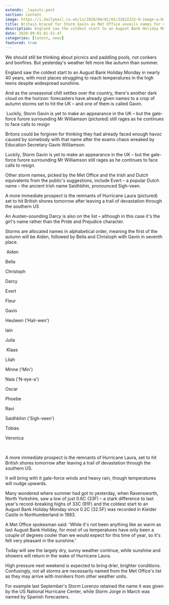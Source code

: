 ```yaml
---
extends: _layouts.post
section: content
image: https://i.dailymail.co.uk/1s/2020/09/01/01/32622322-0-image-a-84_1598920151541.jpg 
title: Britain braced for Storm Gavin as Met Office unveils names for upcoming extreme weather 
description: England saw the coldest start to an August Bank Holiday Monday in nearly 40 years, with most places struggling to reach temperatures in the high teens despite widespread sunshine. 
date: 2020-09-01-01-51-47 
categories: [latest, news] 
featured: true 
--- 
```

We should still be thinking about picnics and paddling pools, not conkers and bonfires. But yesterday's weather felt more like autumn than summer.

England saw the coldest start to an August Bank Holiday Monday in nearly 40 years, with most places struggling to reach temperatures in the high teens despite widespread sunshine.

And as the unseasonal chill settles over the country, there's another dark cloud on the horizon: forecasters have already given names to a crop of autumn storms set to hit the UK – and one of them is called Gavin.

 Luckily, Storm Gavin is yet to make an appearance in the UK – but the gale-force furore surrounding Mr Williamson (pictured) still rages as he continues to face calls to resign

Britons could be forgiven for thinking they had already faced enough havoc caused by somebody with that name after the exams chaos wreaked by Education Secretary Gavin Williamson.

Luckily, Storm Gavin is yet to make an appearance in the UK – but the gale-force furore surrounding Mr Williamson still rages as he continues to face calls to resign.

Other storm names, picked by the Met Office and the Irish and Dutch equivalents from the public's suggestions, include Evert – a popular Dutch name – the ancient Irish name Saidhbhín, pronounced Sigh-veen. 

A more immediate prospect is the remnants of Hurricane Laura (pictured) set to hit British shores tomorrow after leaving a trail of devastation through the southern US 

An Austen-sounding Darcy is also on the list – although in this case it's the girl's name rather than the Pride and Prejudice character.

Storms are allocated names in alphabetical order, meaning the first of the autumn will be Aiden, followed by Bella and Christoph with Gavin in seventh place.

 Aiden

Bella

Christoph

Darcy

Evert

Fleur

Gavin

Heulwen ('Hail-wen')

Iain

Julia 

 Klaas

Lilah

Minne ('Min')

Naia ('N-eye-a')

Oscar

Phoebe

Ravi

Saidhbhin ('Sigh-veen')

Tobias

Veronica 

 

A more immediate prospect is the remnants of Hurricane Laura, set to hit British shores tomorrow after leaving a trail of devastation through the southern US. 

It will bring with it gale-force winds and heavy rain, though temperatures will nudge upwards.

Many wondered where summer had got to yesterday, when Ravensworth, North Yorkshire, saw a low of just 0.6C (33F) – a stark difference to last year's record-breaking highs of 33C (91F) and the coldest start to an August Bank Holiday Monday since 0.2C (32.5F) was recorded in Kielder Castle in Northumberland in 1983.

A Met Office spokesman said: 'While it's not been anything like as warm as last August Bank Holiday, for most of us temperatures have only been a couple of degrees cooler than we would expect for this time of year, so it's felt very pleasant in the sunshine.'

Today will see the largely dry, sunny weather continue, while sunshine and showers will return in the wake of Hurricane Laura.

High pressure next weekend is expected to bring drier, brighter conditions. Confusingly, not all storms are necessarily named from the Met Office's list as they may arrive with monikers from other weather units.

For example last September's Storm Lorenzo retained the name it was given by the US National Hurricane Center, while Storm Jorge in March was named by Spanish forecasters.

